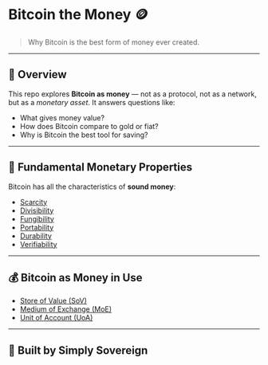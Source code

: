 # Bitcoin the Money 🪙

> Why Bitcoin is the best form of money ever created.

---

## 🧭 Overview

This repo explores **Bitcoin as money** — not as a protocol, not as a network, but as a *monetary asset*. It answers questions like:

- What gives money value?
- How does Bitcoin compare to gold or fiat?
- Why is Bitcoin the best tool for saving?

---

## 🧱 Fundamental Monetary Properties

Bitcoin has all the characteristics of **sound money**:

- [Scarcity](./scarcity.md)
- [Divisibility](./divisibility.md)
- [Fungibility](./fungibility.md)
- [Portability](./portability.md)
- [Durability](./durability.md)
- [Verifiability](./verifiability.md)

---

## 💰 Bitcoin as Money in Use

- [Store of Value (SoV)](./store-of-value.md)
- [Medium of Exchange (MoE)](./medium-of-exchange.md)
- [Unit of Account (UoA)](./unit-of-account.md)

---

## 🧡 Built by Simply Sovereign


